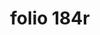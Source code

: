 ---
layout: edition
title: folio 184r
manuscript: Turin, Biblioteca Nazionale, MS N.III.19
sigla: T
iip: t184r.tif
milestone: 367
---